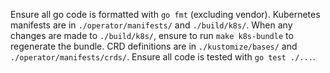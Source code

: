 Ensure all go code is formatted with `go fmt` (excluding vendor).
Kubernetes manifests are in `./operator/manifests/` and `./build/k8s/`.
When any changes are made to `./build/k8s/`, ensure to run `make k8s-bundle` to regenerate the bundle.
CRD definitions are in `./kustomize/bases/` and `./operator/manifests/crds/`.
Ensure all code is tested with `go test ./...`.

